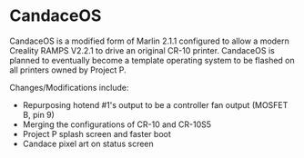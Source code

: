 <h1>CandaceOS</h1>
CandaceOS is a modified form of Marlin 2.1.1 configured to allow a modern Creality RAMPS V2.2.1 to drive an original CR-10 printer. CandaceOS is planned to eventually become a template operating system to be flashed on all printers owned by Project P.

Changes/Modifications include:
* Repurposing hotend #1's output to be a controller fan output (MOSFET B, pin 9)
* Merging the configurations of CR-10 and CR-10S5
* Project P splash screen and faster boot
* Candace pixel art on status screen
